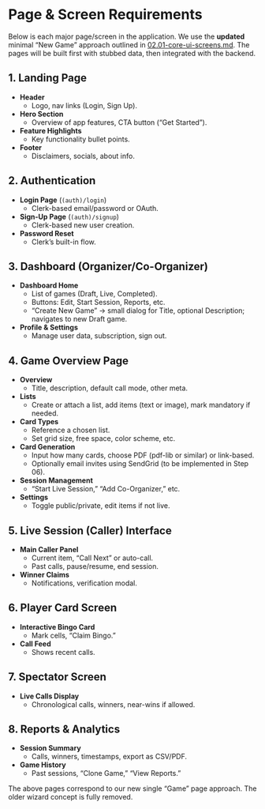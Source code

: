 # Page & Screen Requirements

Below is each major page/screen in the application. We use the **updated** minimal “New Game” approach outlined in [02.01-core-ui-screens.md](./plan/02.01-core-ui-screens.md). The pages will be built first with stubbed data, then integrated with the backend.

## 1. Landing Page
- **Header**
  - Logo, nav links (Login, Sign Up).
- **Hero Section**
  - Overview of app features, CTA button (“Get Started”).
- **Feature Highlights**
  - Key functionality bullet points.
- **Footer**
  - Disclaimers, socials, about info.

## 2. Authentication
- **Login Page** (`(auth)/login`)
  - Clerk-based email/password or OAuth.
- **Sign-Up Page** (`(auth)/signup`)
  - Clerk-based new user creation.
- **Password Reset**
  - Clerk’s built-in flow.

## 3. Dashboard (Organizer/Co-Organizer)
- **Dashboard Home**
  - List of games (Draft, Live, Completed).
  - Buttons: Edit, Start Session, Reports, etc.
  - “Create New Game” → small dialog for Title, optional Description; navigates to new Draft game.
- **Profile & Settings**
  - Manage user data, subscription, sign out.

## 4. Game Overview Page
- **Overview**
  - Title, description, default call mode, other meta.
- **Lists**
  - Create or attach a list, add items (text or image), mark mandatory if needed.
- **Card Types**
  - Reference a chosen list. 
  - Set grid size, free space, color scheme, etc.
- **Card Generation**
  - Input how many cards, choose PDF (pdf-lib or similar) or link-based.
  - Optionally email invites using SendGrid (to be implemented in Step 06).
- **Session Management**
  - “Start Live Session,” “Add Co-Organizer,” etc.
- **Settings**
  - Toggle public/private, edit items if not live.

## 5. Live Session (Caller) Interface
- **Main Caller Panel**
  - Current item, “Call Next” or auto-call.
  - Past calls, pause/resume, end session.
- **Winner Claims**
  - Notifications, verification modal.

## 6. Player Card Screen
- **Interactive Bingo Card**
  - Mark cells, “Claim Bingo.”
- **Call Feed**
  - Shows recent calls.

## 7. Spectator Screen
- **Live Calls Display**
  - Chronological calls, winners, near-wins if allowed.

## 8. Reports & Analytics
- **Session Summary**
  - Calls, winners, timestamps, export as CSV/PDF.
- **Game History**
  - Past sessions, “Clone Game,” “View Reports.”

The above pages correspond to our new single “Game” page approach. The older wizard concept is fully removed.
